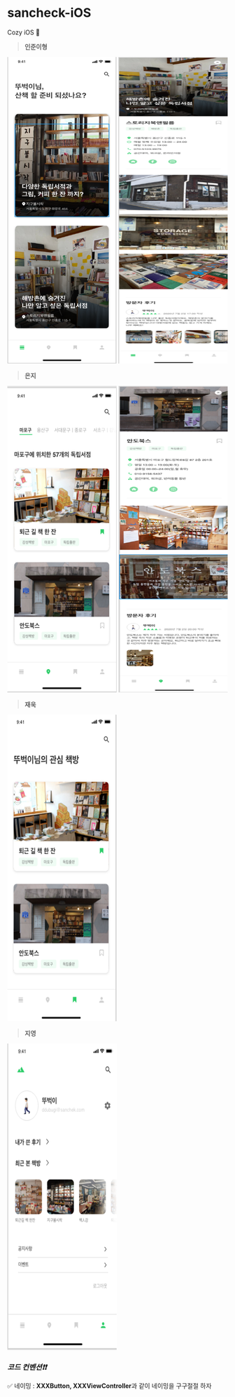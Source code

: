 # sancheck-iOS
Cozy iOS 📱

>  **인준이형**

<div>
  <img src = "./Readme-images/injoon1.png" width = "250" height = "700">
  <img src = "./Readme-images/injoon2.png" width = "250" height = "700">
</div>



> **은지**

<div>
  <img src = "./Readme-images/eunzee1.png" width = "250" height = "700">
  <img src = "./Readme-images/eunzee2.png" width = "250" height = "700">
</div>



> **재욱**

<div>
  <img src = "./Readme-images/jaeuk1.png" width = "250" height = "700">
</div>



> **지영**

<div>
  <img src = "./Readme-images/jeeyoung1.png" width = "250" height = "700">
</div>



### ***코드 컨벤션❗️❗️***

✅ 네이밍 : **XXXButton, XXXViewController**과 같이 네이밍을 구구절절 하자

